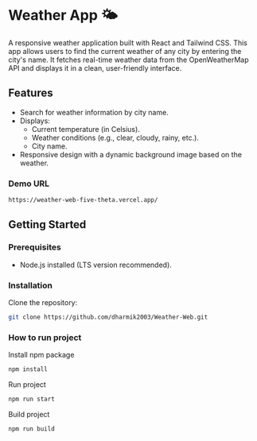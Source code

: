 # Weather App 🌤️

A responsive weather application built with React and Tailwind CSS. This app allows users to find the current weather of any city by entering the city's name. It fetches real-time weather data from the OpenWeatherMap API and displays it in a clean, user-friendly interface.

## Features

- Search for weather information by city name.
- Displays:
  - Current temperature (in Celsius).
  - Weather conditions (e.g., clear, cloudy, rainy, etc.).
  - City name.
- Responsive design with a dynamic background image based on the weather.


### Demo URL
```bash
https://weather-web-five-theta.vercel.app/
```

## Getting Started

### Prerequisites

- Node.js installed (LTS version recommended).

### Installation

Clone the repository:

```bash
git clone https://github.com/dharmik2003/Weather-Web.git
```

### How to run project

Install npm package

```bash
npm install
```

Run project

```bash
npm run start
```

Build project 

```bash
npm run build
```
